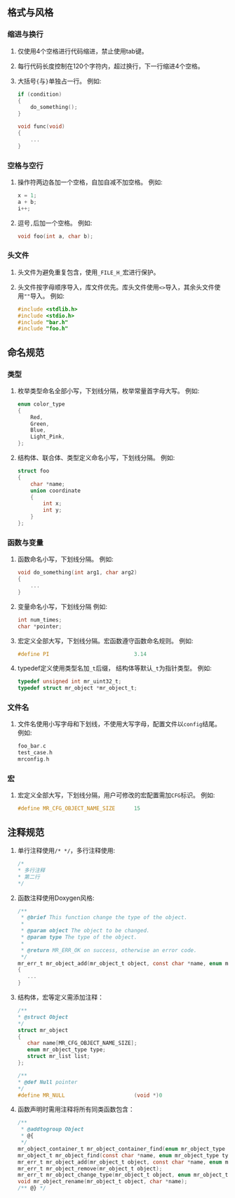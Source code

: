 ## 格式与风格

### 缩进与换行

1. 仅使用4个空格进行代码缩进，禁止使用tab键。
2. 每行代码长度控制在120个字符内，超过换行，下一行缩进4个空格。
3. 大括号`{`与`}`单独占一行。
   例如:

   ```c
   if (condition)  
   {
       do_something();
   }

   void func(void)  
   {
       ...
   }
   ```

### 空格与空行

1. 操作符两边各加一个空格，自加自减不加空格。
   例如:

   ```c  
   x = 1;  
   a + b;
   i++;
   ```

2. 逗号`,`后加一个空格。
   例如:

   ```c
   void foo(int a, char b);
   ```

### 头文件

1. 头文件为避免重复包含，使用`_FILE_H_`宏进行保护。
2. 头文件按字母顺序导入，库文件优先。库头文件使用`<>`导入，其余头文件使用`""`导入。
   例如:

   ```c  
   #include <stdlib.h>   
   #include <stdio.h>
   #include "bar.h"
   #include "foo.h"
   ```

## 命名规范

### 类型

1. 枚举类型命名全部小写，下划线分隔，枚举常量首字母大写。
   例如:

   ```c
   enum color_type
   {
       Red,  
       Green,
       Blue,
       Light_Pink,
   };
   ```

2. 结构体、联合体、类型定义命名小写，下划线分隔。
   例如:

   ```c
   struct foo
   {
       char *name;
       union coordinate
       {
           int x;
           int y;
       }
   };
   ```

### 函数与变量

1. 函数命名小写，下划线分隔。
   例如:

   ```c
   void do_something(int arg1, char arg2)
   {
       ...
   }
   ```

2. 变量命名小写，下划线分隔
   例如:

   ```c
   int num_times;
   char *pointer;
   ```

3. 宏定义全部大写，下划线分隔。宏函数遵守函数命名规则。
   例如:

   ```c
   #define PI                           3.14
   ```

4. typedef定义使用类型名加`_t`后缀， 结构体等默认`_t`为指针类型。
   例如:

   ```c
   typedef unsigned int mr_uint32_t;
   typedef struct mr_object *mr_object_t;
   ```

### 文件名

1. 文件名使用小写字母和下划线，不使用大写字母，配置文件以`config`结尾。
   例如:

   ```c
   foo_bar.c
   test_case.h
   mrconfig.h
   ```

### 宏

1. 宏定义全部大写，下划线分隔，用户可修改的宏配置需加`CFG`标识。
   例如:

   ```c
   #define MR_CFG_OBJECT_NAME_SIZE      15
   ```

## 注释规范

1. 单行注释使用`/* */`，多行注释使用:

    ```c
    /*
    * 多行注释
    * 第二行
    */
    ```

2. 函数注释使用Doxygen风格:

   ```c
   /**
    * @brief This function change the type of the object.
    *
    * @param object The object to be changed.
    * @param type The type of the object.
    *
    * @return MR_ERR_OK on success, otherwise an error code.
    */
   mr_err_t mr_object_add(mr_object_t object, const char *name, enum mr_object_type type)
   {
      ...
   }
   ```
   
3. 结构体，宏等定义需添加注释：

    ```c
   /**
    * @struct Object
    */
   struct mr_object
   {
       char name[MR_CFG_OBJECT_NAME_SIZE];
       enum mr_object_type type;          
       struct mr_list list;               
   };
   
   /**
    * @def Null pointer
    */
   #define MR_NULL                      (void *)0
   ```

4. 函数声明时需用注释将所有同类函数包含：

   ```c
   /**
    * @addtogroup Object
    * @{
    */
   mr_object_container_t mr_object_container_find(enum mr_object_type type);
   mr_object_t mr_object_find(const char *name, enum mr_object_type type);
   mr_err_t mr_object_add(mr_object_t object, const char *name, enum mr_object_type type);
   mr_err_t mr_object_remove(mr_object_t object);
   mr_err_t mr_object_change_type(mr_object_t object, enum mr_object_type type);
   void mr_object_rename(mr_object_t object, char *name);
   /** @} */
   ```